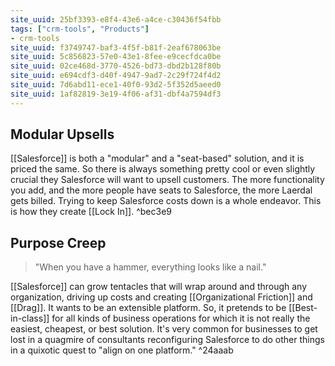 ```yaml
---
site_uuid: 25bf3393-e8f4-43e6-a4ce-c30436f54fbb
tags: ["crm-tools", "Products"]
- crm-tools
site_uuid: f3749747-baf3-4f5f-b81f-2eaf678063be
site_uuid: 5c856823-57e0-43e1-8fee-e9cecfdca0be
site_uuid: 02ce468d-3770-4526-bd73-dbd2b128f80b
site_uuid: e694cdf3-d40f-4947-9ad7-2c29f724f4d2
site_uuid: 7d6abd11-ece1-40f0-93d2-5f352d5aeed0
site_uuid: 1af82819-3e19-4f06-af31-dbf4a7594df3
---
```


## Modular Upsells

[[Salesforce]] is both a "modular" and a "seat-based" solution, and it is priced the same. So there is always something pretty cool or even slightly crucial they Salesforce will want to upsell customers. The more functionality you add, and the more people have seats to Salesforce, the more Laerdal gets billed.  Trying to keep Salesforce costs down is a whole endeavor. This is how they create [[Lock In]].   ^bec3e9

## Purpose Creep

>"When you have a hammer, everything looks like a nail."

[[Salesforce]] can grow tentacles that will wrap around and through any organization, driving up costs and creating [[Organizational Friction]] and [[Drag]]. It wants to be an extensible platform. So, it pretends to be [[Best-in-class]] for all kinds of business operations for which it is not really the easiest, cheapest, or best solution.  It's very common for businesses to get lost in a quagmire of consultants reconfiguring Salesforce to do other things in a quixotic quest to "align on one platform."  ^24aaab